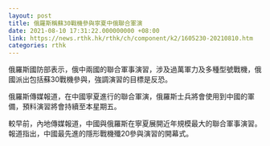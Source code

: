 ```yaml
---
layout: post
title: 俄羅斯稱蘇30戰機參與寧夏中俄聯合軍演
date: 2021-08-10 17:31:22.000000000 +08:00
link: https://news.rthk.hk/rthk/ch/component/k2/1605230-20210810.htm
categories: rthk
---
```


俄羅斯國防部表示，俄中兩國的聯合軍事演習，涉及過萬軍力及多種型號戰機，俄國派出包括蘇30戰機參與，強調演習的目標是反恐。

俄羅斯傳媒報道，在中國寧夏進行的聯合軍演，俄羅斯士兵將會使用到中國的軍備，預料演習將會持續至本星期五。

較早前，內地傳媒報道，中國與俄羅斯在寧夏展開近年規模最大的聯合軍事演習。報道指出，中國最先進的隱形戰機殲20參與演習的開幕式。
